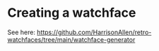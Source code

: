 # Creating a watchface

See here: https://github.com/HarrisonAllen/retro-watchfaces/tree/main/watchface-generator
